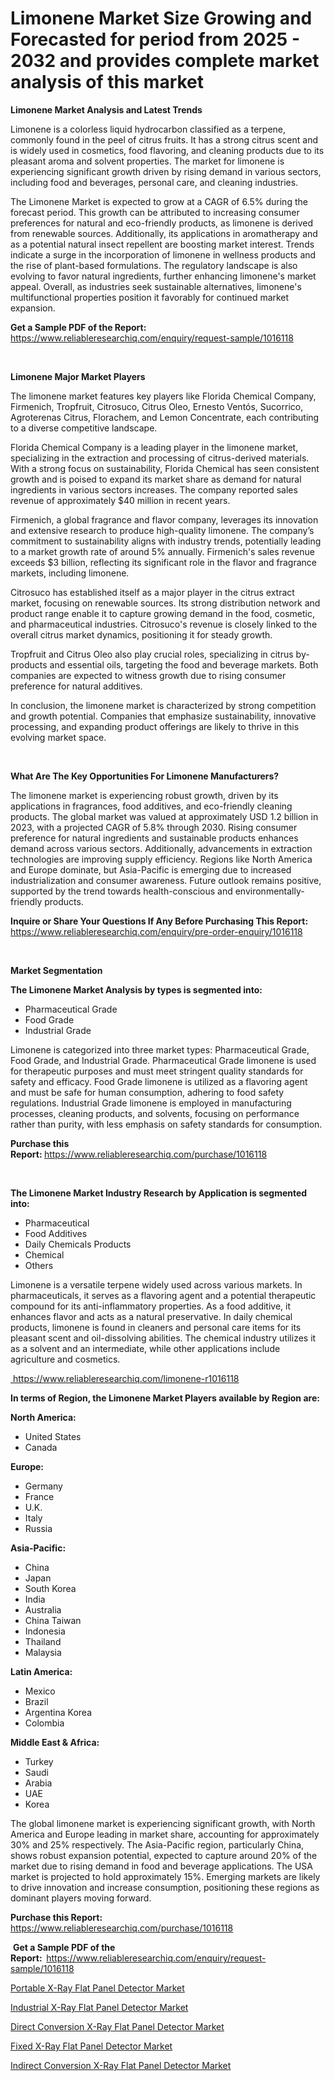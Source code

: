 <p><h1>Limonene Market Size Growing and Forecasted for period from 2025 - 2032 and provides complete market analysis of this market</h1></p><p><strong>Limonene Market Analysis and Latest Trends</strong></p>
<p><p>Limonene is a colorless liquid hydrocarbon classified as a terpene, commonly found in the peel of citrus fruits. It has a strong citrus scent and is widely used in cosmetics, food flavoring, and cleaning products due to its pleasant aroma and solvent properties. The market for limonene is experiencing significant growth driven by rising demand in various sectors, including food and beverages, personal care, and cleaning industries.</p><p>The Limonene Market is expected to grow at a CAGR of 6.5% during the forecast period. This growth can be attributed to increasing consumer preferences for natural and eco-friendly products, as limonene is derived from renewable sources. Additionally, its applications in aromatherapy and as a potential natural insect repellent are boosting market interest. Trends indicate a surge in the incorporation of limonene in wellness products and the rise of plant-based formulations. The regulatory landscape is also evolving to favor natural ingredients, further enhancing limonene's market appeal. Overall, as industries seek sustainable alternatives, limonene's multifunctional properties position it favorably for continued market expansion.</p></p>
<p><strong>Get a Sample PDF of the Report:&nbsp;</strong> <a href="https://www.reliableresearchiq.com/enquiry/request-sample/1016118?utm_campaign=3071&utm_medium=2&utm_source=Github&utm_content=ia&utm_term=01042025&utm_id=limonene">https://www.reliableresearchiq.com/enquiry/request-sample/1016118</a></p>
<p>&nbsp;</p>
<p><strong>Limonene Major Market Players</strong></p>
<p><p>The limonene market features key players like Florida Chemical Company, Firmenich, Tropfruit, Citrosuco, Citrus Oleo, Ernesto Ventós, Sucorrico, Agroterenas Citrus, Florachem, and Lemon Concentrate, each contributing to a diverse competitive landscape.</p><p>Florida Chemical Company is a leading player in the limonene market, specializing in the extraction and processing of citrus-derived materials. With a strong focus on sustainability, Florida Chemical has seen consistent growth and is poised to expand its market share as demand for natural ingredients in various sectors increases. The company reported sales revenue of approximately $40 million in recent years.</p><p>Firmenich, a global fragrance and flavor company, leverages its innovation and extensive research to produce high-quality limonene. The company’s commitment to sustainability aligns with industry trends, potentially leading to a market growth rate of around 5% annually. Firmenich's sales revenue exceeds $3 billion, reflecting its significant role in the flavor and fragrance markets, including limonene.</p><p>Citrosuco has established itself as a major player in the citrus extract market, focusing on renewable sources. Its strong distribution network and product range enable it to capture growing demand in the food, cosmetic, and pharmaceutical industries. Citrosuco's revenue is closely linked to the overall citrus market dynamics, positioning it for steady growth.</p><p>Tropfruit and Citrus Oleo also play crucial roles, specializing in citrus by-products and essential oils, targeting the food and beverage markets. Both companies are expected to witness growth due to rising consumer preference for natural additives.</p><p>In conclusion, the limonene market is characterized by strong competition and growth potential. Companies that emphasize sustainability, innovative processing, and expanding product offerings are likely to thrive in this evolving market space.</p></p>
<p>&nbsp;</p>
<p><strong>What Are The Key Opportunities For Limonene Manufacturers?</strong></p>
<p><p>The limonene market is experiencing robust growth, driven by its applications in fragrances, food additives, and eco-friendly cleaning products. The global market was valued at approximately USD 1.2 billion in 2023, with a projected CAGR of 5.8% through 2030. Rising consumer preference for natural ingredients and sustainable products enhances demand across various sectors. Additionally, advancements in extraction technologies are improving supply efficiency. Regions like North America and Europe dominate, but Asia-Pacific is emerging due to increased industrialization and consumer awareness. Future outlook remains positive, supported by the trend towards health-conscious and environmentally-friendly products.</p></p>
<p><strong>Inquire or Share Your Questions If Any Before Purchasing This Report:</strong> <a href="https://www.reliableresearchiq.com/enquiry/pre-order-enquiry/1016118?utm_campaign=3071&utm_medium=2&utm_source=Github&utm_content=ia&utm_term=01042025&utm_id=limonene">https://www.reliableresearchiq.com/enquiry/pre-order-enquiry/1016118</a></p>
<p>&nbsp;</p>
<p><strong>Market Segmentation</strong></p>
<p><strong>The Limonene Market Analysis by types is segmented into:</strong></p>
<p><ul><li>Pharmaceutical Grade</li><li>Food Grade</li><li>Industrial Grade</li></ul></p>
<p><p>Limonene is categorized into three market types: Pharmaceutical Grade, Food Grade, and Industrial Grade. Pharmaceutical Grade limonene is used for therapeutic purposes and must meet stringent quality standards for safety and efficacy. Food Grade limonene is utilized as a flavoring agent and must be safe for human consumption, adhering to food safety regulations. Industrial Grade limonene is employed in manufacturing processes, cleaning products, and solvents, focusing on performance rather than purity, with less emphasis on safety standards for consumption.</p></p>
<p><strong>Purchase this Report:&nbsp;</strong><a href="https://www.reliableresearchiq.com/purchase/1016118?utm_campaign=3071&utm_medium=2&utm_source=Github&utm_content=ia&utm_term=01042025&utm_id=limonene">https://www.reliableresearchiq.com/purchase/1016118</a></p>
<p>&nbsp;</p>
<p><strong>The Limonene Market Industry Research by Application is segmented into:</strong></p>
<p><ul><li>Pharmaceutical</li><li>Food Additives</li><li>Daily Chemicals Products</li><li>Chemical</li><li>Others</li></ul></p>
<p><p>Limonene is a versatile terpene widely used across various markets. In pharmaceuticals, it serves as a flavoring agent and a potential therapeutic compound for its anti-inflammatory properties. As a food additive, it enhances flavor and acts as a natural preservative. In daily chemical products, limonene is found in cleaners and personal care items for its pleasant scent and oil-dissolving abilities. The chemical industry utilizes it as a solvent and an intermediate, while other applications include agriculture and cosmetics.</p></p>
<p><a href="https://www.reliableresearchiq.com/limonene-r1016118?utm_campaign=3071&utm_medium=2&utm_source=Github&utm_content=ia&utm_term=01042025&utm_id=limonene">&nbsp;https://www.reliableresearchiq.com/limonene-r1016118</a></p>
<p><strong>In terms of Region, the Limonene Market Players available by Region are:</strong></p>
<p>
    <p> <strong> North America: </strong>
        <ul>
            <li>United States</li>
            <li>Canada</li>
        </ul>
        </p> 
    <p> <strong> Europe: </strong>
        <ul>
            <li>Germany</li>
            <li>France</li>
            <li>U.K.</li>
            <li>Italy</li>
            <li>Russia</li>
        </ul>
        </p> 
    <p> <strong> Asia-Pacific: </strong>
        <ul>
            <li>China</li>
            <li>Japan</li>
            <li>South Korea</li>
            <li>India</li>
            <li>Australia</li>
            <li>China Taiwan</li>
            <li>Indonesia</li>
            <li>Thailand</li>
            <li>Malaysia</li>
        </ul>
        </p> 
    <p> <strong> Latin America: </strong>
        <ul>
            <li>Mexico</li>
            <li>Brazil</li>
            <li>Argentina Korea</li>
            <li>Colombia</li>
        </ul>
        </p> 
    <p> <strong> Middle East & Africa: </strong>
        <ul>
            <li>Turkey</li>
            <li>Saudi</li>
            <li>Arabia</li>
            <li>UAE</li>
            <li>Korea</li>
        </ul>
    </p>
    </p>
<p><p>The global limonene market is experiencing significant growth, with North America and Europe leading in market share, accounting for approximately 30% and 25% respectively. The Asia-Pacific region, particularly China, shows robust expansion potential, expected to capture around 20% of the market due to rising demand in food and beverage applications. The USA market is projected to hold approximately 15%. Emerging markets are likely to drive innovation and increase consumption, positioning these regions as dominant players moving forward.</p></p>
<p><strong>Purchase this Report: </strong><a href="https://www.reliableresearchiq.com/purchase/1016118?utm_campaign=3071&utm_medium=2&utm_source=Github&utm_content=ia&utm_term=01042025&utm_id=limonene">https://www.reliableresearchiq.com/purchase/1016118</a></p>
<p>&nbsp;<strong>Get a Sample PDF of the Report:&nbsp;&nbsp;</strong><a href="https://www.reliableresearchiq.com/enquiry/request-sample/1016118?utm_campaign=3071&utm_medium=2&utm_source=Github&utm_content=ia&utm_term=01042025&utm_id=limonene">https://www.reliableresearchiq.com/enquiry/request-sample/1016118</a></p>
<p><strong></strong></p>
<p><p><a href="https://www.linkedin.com/pulse/global-portable-x-ray-flat-panel-detector-market-trends-innovations-nbw2c?utm_campaign=3071&utm_medium=2&utm_source=Github&utm_content=ia&utm_term=01042025&utm_id=limonene">Portable X-Ray Flat Panel Detector Market</a></p><p><a href="https://www.linkedin.com/pulse/recent-analysis-industrial-x-ray-flat-panel-detector-ep9uc?utm_campaign=3071&utm_medium=2&utm_source=Github&utm_content=ia&utm_term=01042025&utm_id=limonene">Industrial X-Ray Flat Panel Detector Market</a></p><p><a href="https://www.linkedin.com/pulse/understanding-direct-conversion-x-ray-flat-panel-detector-va9ff?utm_campaign=3071&utm_medium=2&utm_source=Github&utm_content=ia&utm_term=01042025&utm_id=limonene">Direct Conversion X-Ray Flat Panel Detector Market</a></p><p><a href="https://www.linkedin.com/pulse/market-forecasting-change-global-fixed-x-ray-flat-panel-detector-dy8lf?utm_campaign=3071&utm_medium=2&utm_source=Github&utm_content=ia&utm_term=01042025&utm_id=limonene">Fixed X-Ray Flat Panel Detector Market</a></p><p><a href="https://www.linkedin.com/pulse/indirect-conversion-x-ray-flat-panel-detector-market-analysis-yqnsc?utm_campaign=3071&utm_medium=2&utm_source=Github&utm_content=ia&utm_term=01042025&utm_id=limonene">Indirect Conversion X-Ray Flat Panel Detector Market</a></p></p>